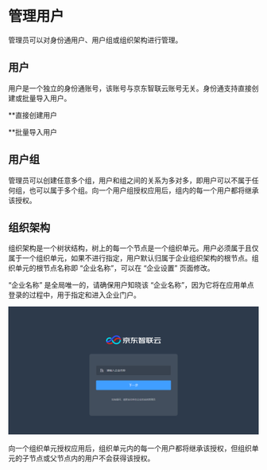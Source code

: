 # 管理用户

管理员可以对身份通用户、用户组或组织架构进行管理。

## 用户

用户是一个独立的身份通账号，该账号与京东智联云账号无关。身份通支持直接创建或批量导入用户。

**直接创建用户

**批量导入用户

## 用户组

管理员可以创建任意多个组，用户和组之间的关系为多对多，即用户可以不属于任何组，也可以属于多个组。向一个用户组授权应用后，组内的每一个用户都将继承该授权。

## 组织架构

组织架构是一个树状结构，树上的每一个节点是一个组织单元。用户必须属于且仅属于一个组织单元，如果不进行指定，用户默认归属于企业组织架构的根节点。组织单元的根节点名称即 “企业名称”，可以在 “企业设置” 页面修改。

“企业名称” 是全局唯一的，请确保用户知晓该 “企业名称”，因为它将在应用单点登录的过程中，用于指定和进入企业门户。

![单点登录页面](../../../../image/IDaaS/sso.png)
  
向一个组织单元授权应用后，组织单元内的每一个用户都将继承该授权，但组织单元的子节点或父节点内的用户不会获得该授权。
